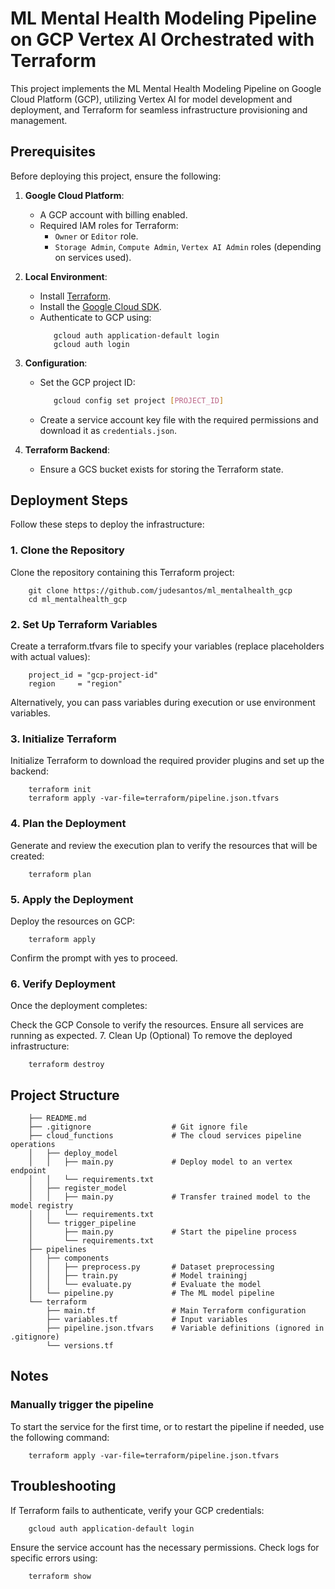 # ML Mental Health Modeling Pipeline on GCP Vertex AI Orchestrated with Terraform

This project implements the ML Mental Health Modeling Pipeline on Google Cloud Platform (GCP), utilizing Vertex AI for model development and deployment, and Terraform for seamless infrastructure provisioning and management.


## Prerequisites

Before deploying this project, ensure the following:

1. **Google Cloud Platform**:
   - A GCP account with billing enabled.
   - Required IAM roles for Terraform:
     - `Owner` or `Editor` role.
     - `Storage Admin`, `Compute Admin`, `Vertex AI Admin` roles (depending on services used).

2. **Local Environment**:
   - Install [Terraform](https://www.terraform.io/downloads.html).
   - Install the [Google Cloud SDK](https://cloud.google.com/sdk/docs/install).
   - Authenticate to GCP using:
     ```
        gcloud auth application-default login
        gcloud auth login
     ```

3. **Configuration**:
   - Set the GCP project ID:
     ```bash
        gcloud config set project [PROJECT_ID]
     ```
   - Create a service account key file with the required permissions and download it as `credentials.json`.

4. **Terraform Backend**:
   - Ensure a GCS bucket exists for storing the Terraform state.

## Deployment Steps

Follow these steps to deploy the infrastructure:

### 1. Clone the Repository
Clone the repository containing this Terraform project:
```
    git clone https://github.com/judesantos/ml_mentalhealth_gcp
    cd ml_mentalhealth_gcp
```

### 2. Set Up Terraform Variables
Create a terraform.tfvars file to specify your variables (replace placeholders with actual values):
```
    project_id = "gcp-project-id"
    region     = "region"
```
Alternatively, you can pass variables during execution or use environment variables.

### 3. Initialize Terraform
Initialize Terraform to download the required provider plugins and set up the backend:
```
    terraform init
    terraform apply -var-file=terraform/pipeline.json.tfvars
```

### 4. Plan the Deployment
Generate and review the execution plan to verify the resources that will be created:
```
    terraform plan
```

### 5. Apply the Deployment
Deploy the resources on GCP:
```
    terraform apply
```
Confirm the prompt with yes to proceed.

### 6. Verify Deployment
Once the deployment completes:

Check the GCP Console to verify the resources.
Ensure all services are running as expected.
7. Clean Up (Optional)
To remove the deployed infrastructure:
```
    terraform destroy
```

## Project Structure
```
    ├── README.md
    ├── .gitignore                  # Git ignore file
    ├── cloud_functions             # The cloud services pipeline operations
    │   ├── deploy_model
    │   │   ├── main.py             # Deploy model to an vertex endpoint
    │   │   └── requirements.txt
    │   ├── register_model
    │   │   ├── main.py             # Transfer trained model to the model registry
    │   │   └── requirements.txt
    │   └── trigger_pipeline
    │       ├── main.py             # Start the pipeline process
    │       └── requirements.txt
    ├── pipelines
    │   ├── components
    │   │   ├── preprocess.py       # Dataset preprocessing
    │   │   ├── train.py            # Model trainingj
    │   │   └── evaluate.py         # Evaluate the model
    │   └── pipeline.py             # The ML model pipeline
    └── terraform
        ├── main.tf                 # Main Terraform configuration
        ├── variables.tf            # Input variables
        ├── pipeline.json.tfvars    # Variable definitions (ignored in .gitignore)
        └── versions.tf

```

## Notes

###  Manually trigger the pipeline
   To start the service for the first time, or to restart the pipeline if needed, use the following command:
```
    terraform apply -var-file=terraform/pipeline.json.tfvars
```

## Troubleshooting
If Terraform fails to authenticate, verify your GCP credentials:
```
    gcloud auth application-default login
```

Ensure the service account has the necessary permissions.
Check logs for specific errors using:
```
    terraform show
```




